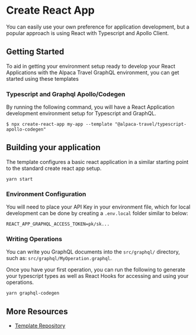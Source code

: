 # Create React App

You can easily use your own preference for application development, but a
popular approach is using React with Typescript and Apollo Client.

## Getting Started

To aid in getting your environment setup ready to develop your React
Applications with the Alpaca Travel GraphQL environment, you can get started
using these templates

### Typescript and Graphql Apollo/Codegen

By running the following command, you will have a React Application development
environment setup for Typescript and GraphQL.

```shell
$ npx create-react-app my-app --template "@alpaca-travel/typescript-apollo-codegen"
```

## Building your application

The template configures a basic react application in a similar starting point
to the standard create react app setup.

```
yarn start
```

### Environment Configuration

You will need to place your API Key in your environment file, which for local
development can be done by creating a `.env.local` folder similar to below:

```
REACT_APP_GRAPHQL_ACCESS_TOKEN=pk/sk...
```

### Writing Operations

You can write you GraphQL documents into the `src/graphql/` directory, such as:
`src/graphql/MyOperation.graphql`.

Once you have your first operation, you can run the following to generate your
typescript types as well as React Hooks for accessing and using your operations.

```
yarn graphql-codegen
```

## More Resources

- [Template Repository](https://github.com/AlpacaTravel/cra-template-typescript-apollo-codegen)
